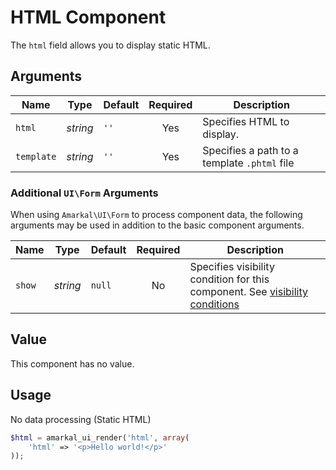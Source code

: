 # HTML Component

The `html` field allows you to display static HTML.

## Arguments

Name | Type | Default | Required | Description
---|---|---|:---:|---
`html`|*string*|`''`|Yes|Specifies HTML to display.
`template`|*string*|`''`|Yes|Specifies a path to a template `.phtml` file

### Additional `UI\Form` Arguments

When using `Amarkal\UI\Form` to process component data, the following arguments may be used in addition to the basic component arguments.

Name | Type | Default | Required | Description
---|---|---|:---:|---
`show`|*string*|`null`|No|Specifies visibility condition for this component. See [visibility conditions](../../../../#visibility-conditions)

## Value

This component has no value.

## Usage

No data processing (Static HTML)

```php
$html = amarkal_ui_render('html', array(
    'html' => '<p>Hello world!</p>'
));
```